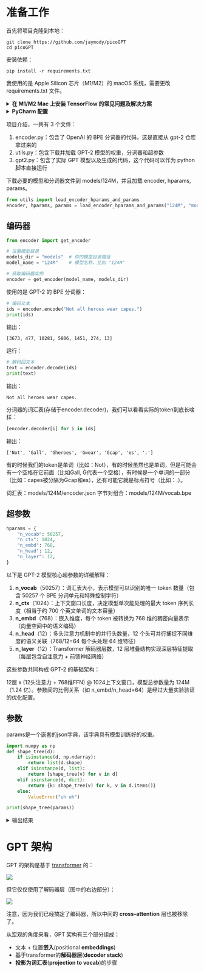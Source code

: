# 准备工作

首先将项目克隆到本地：

```SHELL
git clone https://github.com/jaymody/picoGPT
cd picoGPT
```

安装依赖：

```SHELL
pip install -r requirements.txt
```

我使用的是 Apple Silicon 芯片（M1/M2）的 macOS 系统，需要更改 requirements.txt 文件。

<details>
<summary><h4 style="display: inline-block; margin: 0;">在 M1/M2 Mac 上安装 TensorFlow 的常见问题及解决方案</h4></summary>

### 问题背景
在 Apple Silicon 芯片（M1/M2）的 macOS 系统上安装 TensorFlow 时，常遇到以下问题：

```bash
ERROR: Could not find a version that satisfies the requirement tensorflow-macos==2.11.0
ERROR: No matching distribution found for tensorflow-macos==2.11.0
```

### 问题分析

#### 1. TensorFlow 版本兼容性问题
- **原因**：TensorFlow 2.11 及更早版本不支持 Python 3.11+
- **表现**：`ERROR: No matching distribution found`
- **解决方案**：升级到支持 Apple Silicon 的版本

#### 2. numpy 版本冲突
- **原因**：旧版 numpy 与 Python 3.11+ 不兼容
- **表现**：`Ignored versions that require a different python version`
- **解决方案**：使用兼容版本 `numpy==1.26.0`

#### 3. 依赖包名称错误
- **原因**：`FuzzyTM` 的正确 PyPI 包名是 `fuzzytm`
- **表现**：`ERROR: No matching distribution found for fuzzy-tm`
- **解决方案**：修正包名拼写

#### 4. Keras 版本冲突
- **原因**：TensorFlow 2.x 自带 Keras 2.x，与独立安装的 Keras 3.x 冲突
- **表现**：`gensim 4.3.0 requires FuzzyTM>=0.4.0`
- **解决方案**：移除显式的 Keras 安装

### 最终解决方案

#### requirements.txt 配置
```python
numpy==1.26.0
regex==2023.10.3
requests==2.31.0
tqdm==4.66.1
fire==0.5.0
tensorflow-macos==2.16.1  # 支持 Apple Silicon 的最新稳定版
tensorflow-metal==1.1.0   # GPU 加速插件
fuzzytm>=0.4.0
```

#### 安装步骤
```bash
# 创建并激活虚拟环境
python -m venv .venv
source .venv/bin/activate

# 升级 pip 并安装依赖
pip install --upgrade pip
pip install -r requirements.txt
```
</details>

<details>
<summary><h4 style="display: inline-block; margin: 0;">PyCharm 配置</h4></summary>

<div align="center">
    <img src="http://yano.oss-cn-beijing.aliyuncs.com/blog/2025-01-27-08-55-39.png?x-oss-process=image/resize,w_800" alt="PyCharm 配置">
    <p>项目设置 Python 解释器</p>
</div>

<div align="center" >
    <img src="http://yano.oss-cn-beijing.aliyuncs.com/blog/2025-01-27-09-00-48.png?x-oss-process=image/resize,w_800" alt="PyCharm 配置">
    <p>Jupyter Notebook 设置 Python 解释器</p>
</div>

```Python
# 在 Notebook 中执行查看当前内核
import sys
print(sys.executable)  # 应显示 conda 环境路径
```

</details>

项目介绍，一共有 3 个文件：
1. encoder.py：包含了 OpenAI 的 BPE 分词器的代码，这是直接从 gpt-2 仓库拿过来的
2. utils.py：包含下载并加载 GPT-2 模型的权重，分词器和超参数
3. gpt2.py：包含了实际 GPT 模型以及生成的代码，这个代码可以作为 python 脚本直接运行

下载必要的模型和分词器文件到 models/124M，并且加载 encoder, hparams, params。
```Python
from utils import load_encoder_hparams_and_params
encoder, hparams, params = load_encoder_hparams_and_params("124M", "models")
```
## 编码器
```Python
from encoder import get_encoder

# 设置模型目录
models_dir = "models"  # 你的模型目录路径
model_name = "124M"    # 模型名称，比如 "124M"

# 获取编码器实例
encoder = get_encoder(model_name, models_dir)
```

使用的是 GPT-2 的 BPE 分词器：

```Python
# 编码文本
ids = encoder.encode("Not all heroes wear capes.")
print(ids)
```

输出：
```
[3673, 477, 10281, 5806, 1451, 274, 13]
```

运行：
```Python
# 解码回文本
text = encoder.decode(ids)
print(text)
```

输出：
```
Not all heroes wear capes.
```

分词器的词汇表(存储于encoder.decoder)，我们可以看看实际的token到底长啥样：

```Python
[encoder.decoder[i] for i in ids]
```

输出：
```
['Not', 'Ġall', 'Ġheroes', 'Ġwear', 'Ġcap', 'es', '.']
```

有的时候我们的token是单词（比如：Not），有的时候虽然也是单词，但是可能会有一个空格在它前面（比如Ġall, Ġ代表一个空格），有时候是一个单词的一部分（比如：capes被分隔为Ġcap和es），还有可能它就是标点符号（比如：.）。

词汇表：models/124M/encoder.json
字节对组合：models/124M/vocab.bpe

## 超参数

```Python
hparams = {
    "n_vocab": 50257,
    "n_ctx": 1024,
    "n_embd": 768,
    "n_head": 12,
    "n_layer": 12,
}
```
以下是 GPT-2 模型核心超参数的详细解释：
1. **n_vocab**（50257）：词汇表大小，表示模型可以识别的唯一 token 数量（包含 50257 个 BPE 分词单元和特殊控制字符）
2. **n_ctx**（1024）：上下文窗口长度，决定模型单次能处理的最大 token 序列长度（相当于约 700 个英文单词的文本容量）
3. **n_embd**（768）：嵌入维度，每个 token 被转换为 768 维的稠密向量表示（向量空间中的语义编码）
4. **n_head**（12）：多头注意力机制中的并行头数量，12 个头可并行捕捉不同维度的语义关联（768/12=64 每个头处理 64 维特征）
5. **n_layer**（12）：Transformer 解码器层数，12 层堆叠结构实现深层特征提取（每层包含自注意力 + 前馈神经网络）

这些参数共同构成 GPT-2 的基础架构：

12层 x (12头注意力 + 768维FFN) @ 1024上下文窗口，模型总参数量为 124M（1.24 亿）。参数间的比例关系（如 n_embd/n_head=64）是经过大量实验验证的优化配置。

## 参数

params是一个嵌套的json字典，该字典具有模型训练好的权重。

```Python
import numpy as np
def shape_tree(d):
    if isinstance(d, np.ndarray):
        return list(d.shape)
    elif isinstance(d, list):
        return [shape_tree(v) for v in d]
    elif isinstance(d, dict):
        return {k: shape_tree(v) for k, v in d.items()}
    else:
        ValueError("uh oh")

print(shape_tree(params))
```

<details>
<summary>输出结果</summary>

```json
{
  "blocks":[
    {
      "attn":{
        "c_attn":{
          "b":[
            2304
          ],
          "w":[
            768,
            2304
          ]
        },
        "c_proj":{
          "b":[
            768
          ],
          "w":[
            768,
            768
          ]
        }
      },
      "ln_1":{
        "b":[
          768
        ],
        "g":[
          768
        ]
      },
      "ln_2":{
        "b":[
          768
        ],
        "g":[
          768
        ]
      },
      "mlp":{
        "c_fc":{
          "b":[
            3072
          ],
          "w":[
            768,
            3072
          ]
        },
        "c_proj":{
          "b":[
            768
          ],
          "w":[
            3072,
            768
          ]
        }
      }
    },
    {
      "attn":{
        "c_attn":{
          "b":[
            2304
          ],
          "w":[
            768,
            2304
          ]
        },
        "c_proj":{
          "b":[
            768
          ],
          "w":[
            768,
            768
          ]
        }
      },
      "ln_1":{
        "b":[
          768
        ],
        "g":[
          768
        ]
      },
      "ln_2":{
        "b":[
          768
        ],
        "g":[
          768
        ]
      },
      "mlp":{
        "c_fc":{
          "b":[
            3072
          ],
          "w":[
            768,
            3072
          ]
        },
        "c_proj":{
          "b":[
            768
          ],
          "w":[
            3072,
            768
          ]
        }
      }
    },
    {
      "attn":{
        "c_attn":{
          "b":[
            2304
          ],
          "w":[
            768,
            2304
          ]
        },
        "c_proj":{
          "b":[
            768
          ],
          "w":[
            768,
            768
          ]
        }
      },
      "ln_1":{
        "b":[
          768
        ],
        "g":[
          768
        ]
      },
      "ln_2":{
        "b":[
          768
        ],
        "g":[
          768
        ]
      },
      "mlp":{
        "c_fc":{
          "b":[
            3072
          ],
          "w":[
            768,
            3072
          ]
        },
        "c_proj":{
          "b":[
            768
          ],
          "w":[
            3072,
            768
          ]
        }
      }
    },
    {
      "attn":{
        "c_attn":{
          "b":[
            2304
          ],
          "w":[
            768,
            2304
          ]
        },
        "c_proj":{
          "b":[
            768
          ],
          "w":[
            768,
            768
          ]
        }
      },
      "ln_1":{
        "b":[
          768
        ],
        "g":[
          768
        ]
      },
      "ln_2":{
        "b":[
          768
        ],
        "g":[
          768
        ]
      },
      "mlp":{
        "c_fc":{
          "b":[
            3072
          ],
          "w":[
            768,
            3072
          ]
        },
        "c_proj":{
          "b":[
            768
          ],
          "w":[
            3072,
            768
          ]
        }
      }
    },
    {
      "attn":{
        "c_attn":{
          "b":[
            2304
          ],
          "w":[
            768,
            2304
          ]
        },
        "c_proj":{
          "b":[
            768
          ],
          "w":[
            768,
            768
          ]
        }
      },
      "ln_1":{
        "b":[
          768
        ],
        "g":[
          768
        ]
      },
      "ln_2":{
        "b":[
          768
        ],
        "g":[
          768
        ]
      },
      "mlp":{
        "c_fc":{
          "b":[
            3072
          ],
          "w":[
            768,
            3072
          ]
        },
        "c_proj":{
          "b":[
            768
          ],
          "w":[
            3072,
            768
          ]
        }
      }
    },
    {
      "attn":{
        "c_attn":{
          "b":[
            2304
          ],
          "w":[
            768,
            2304
          ]
        },
        "c_proj":{
          "b":[
            768
          ],
          "w":[
            768,
            768
          ]
        }
      },
      "ln_1":{
        "b":[
          768
        ],
        "g":[
          768
        ]
      },
      "ln_2":{
        "b":[
          768
        ],
        "g":[
          768
        ]
      },
      "mlp":{
        "c_fc":{
          "b":[
            3072
          ],
          "w":[
            768,
            3072
          ]
        },
        "c_proj":{
          "b":[
            768
          ],
          "w":[
            3072,
            768
          ]
        }
      }
    },
    {
      "attn":{
        "c_attn":{
          "b":[
            2304
          ],
          "w":[
            768,
            2304
          ]
        },
        "c_proj":{
          "b":[
            768
          ],
          "w":[
            768,
            768
          ]
        }
      },
      "ln_1":{
        "b":[
          768
        ],
        "g":[
          768
        ]
      },
      "ln_2":{
        "b":[
          768
        ],
        "g":[
          768
        ]
      },
      "mlp":{
        "c_fc":{
          "b":[
            3072
          ],
          "w":[
            768,
            3072
          ]
        },
        "c_proj":{
          "b":[
            768
          ],
          "w":[
            3072,
            768
          ]
        }
      }
    },
    {
      "attn":{
        "c_attn":{
          "b":[
            2304
          ],
          "w":[
            768,
            2304
          ]
        },
        "c_proj":{
          "b":[
            768
          ],
          "w":[
            768,
            768
          ]
        }
      },
      "ln_1":{
        "b":[
          768
        ],
        "g":[
          768
        ]
      },
      "ln_2":{
        "b":[
          768
        ],
        "g":[
          768
        ]
      },
      "mlp":{
        "c_fc":{
          "b":[
            3072
          ],
          "w":[
            768,
            3072
          ]
        },
        "c_proj":{
          "b":[
            768
          ],
          "w":[
            3072,
            768
          ]
        }
      }
    },
    {
      "attn":{
        "c_attn":{
          "b":[
            2304
          ],
          "w":[
            768,
            2304
          ]
        },
        "c_proj":{
          "b":[
            768
          ],
          "w":[
            768,
            768
          ]
        }
      },
      "ln_1":{
        "b":[
          768
        ],
        "g":[
          768
        ]
      },
      "ln_2":{
        "b":[
          768
        ],
        "g":[
          768
        ]
      },
      "mlp":{
        "c_fc":{
          "b":[
            3072
          ],
          "w":[
            768,
            3072
          ]
        },
        "c_proj":{
          "b":[
            768
          ],
          "w":[
            3072,
            768
          ]
        }
      }
    },
    {
      "attn":{
        "c_attn":{
          "b":[
            2304
          ],
          "w":[
            768,
            2304
          ]
        },
        "c_proj":{
          "b":[
            768
          ],
          "w":[
            768,
            768
          ]
        }
      },
      "ln_1":{
        "b":[
          768
        ],
        "g":[
          768
        ]
      },
      "ln_2":{
        "b":[
          768
        ],
        "g":[
          768
        ]
      },
      "mlp":{
        "c_fc":{
          "b":[
            3072
          ],
          "w":[
            768,
            3072
          ]
        },
        "c_proj":{
          "b":[
            768
          ],
          "w":[
            3072,
            768
          ]
        }
      }
    },
    {
      "attn":{
        "c_attn":{
          "b":[
            2304
          ],
          "w":[
            768,
            2304
          ]
        },
        "c_proj":{
          "b":[
            768
          ],
          "w":[
            768,
            768
          ]
        }
      },
      "ln_1":{
        "b":[
          768
        ],
        "g":[
          768
        ]
      },
      "ln_2":{
        "b":[
          768
        ],
        "g":[
          768
        ]
      },
      "mlp":{
        "c_fc":{
          "b":[
            3072
          ],
          "w":[
            768,
            3072
          ]
        },
        "c_proj":{
          "b":[
            768
          ],
          "w":[
            3072,
            768
          ]
        }
      }
    },
    {
      "attn":{
        "c_attn":{
          "b":[
            2304
          ],
          "w":[
            768,
            2304
          ]
        },
        "c_proj":{
          "b":[
            768
          ],
          "w":[
            768,
            768
          ]
        }
      },
      "ln_1":{
        "b":[
          768
        ],
        "g":[
          768
        ]
      },
      "ln_2":{
        "b":[
          768
        ],
        "g":[
          768
        ]
      },
      "mlp":{
        "c_fc":{
          "b":[
            3072
          ],
          "w":[
            768,
            3072
          ]
        },
        "c_proj":{
          "b":[
            768
          ],
          "w":[
            3072,
            768
          ]
        }
      }
    }
  ],
  "ln_f":{
    "b":[
      768
    ],
    "g":[
      768
    ]
  },
  "wpe":[
    1024,
    768
  ],
  "wte":[
    50257,
    768
  ]
}
```
</details>

# GPT 架构

GPT 的架构是基于 [transformer](https://arxiv.org/pdf/1706.03762) 的：

![](http://yano.oss-cn-beijing.aliyuncs.com/blog/2025-01-27-10-31-36.png)

但它仅仅使用了解码器层（图中的右边部分）：

![](http://yano.oss-cn-beijing.aliyuncs.com/blog/2025-01-27-10-32-00.png)

注意，因为我们已经搞定了编码器，所以中间的 **cross-attention** 层也被移除了。

从宏观的角度来看，GPT 架构有三个部分组成：

- 文本 + 位置**嵌入**(positional **embeddings**)
- 基于transformer的**解码器层**(**decoder stack**)
- **投影为词汇表**(**projection to vocab**)的步骤